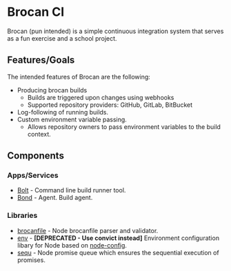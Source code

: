 # Brocan CI

Brocan (pun intended) is a simple continuous integration system that serves as a fun exercise and a school project.

## Features/Goals

The intended features of Brocan are the following:

  * Producing brocan builds
    * Builds are triggered upon changes using webhooks
    * Supported repository providers: GitHub, GitLab, BitBucket
  * Log-following of running builds.
  * Custom environment variable passing.
    * Allows repository owners to pass environment variables to the build context.


## Components

### Apps/Services

  * [Bolt](bolt) - Command line build runner tool.
  * [Bond](bond) - Agent. Build agent.

### Libraries

  * [brocanfile](brocanfile) - Node brocanfile parser and validator.
  * [env](env) - **[DEPRECATED - Use convict instead]** Environment configuration libary for Node based on [node-config](https://github.com/lorenwest/node-config).
  * [sequ](sequ) - Node promise queue which ensures the sequential execution of promises.
